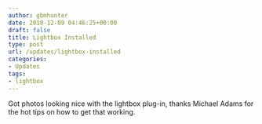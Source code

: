 ```yaml
---
author: gbmhunter
date: 2010-12-09 04:46:25+00:00
draft: false
title: Lightbox Installed
type: post
url: /updates/lightbox-installed
categories:
- Updates
tags:
- lightbox
---
```


Got photos looking nice with the lightbox plug-in, thanks Michael Adams for the hot tips on how to get that working.
